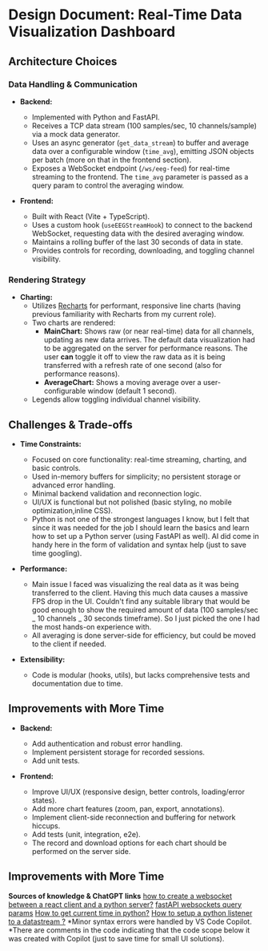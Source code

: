# Design Document: Real-Time Data Visualization Dashboard

## Architecture Choices

### Data Handling & Communication

- **Backend:**

  - Implemented with Python and FastAPI.
  - Receives a TCP data stream (100 samples/sec, 10 channels/sample) via a mock data generator.
  - Uses an async generator (`get_data_stream`) to buffer and average data over a configurable window (`time_avg`), emitting JSON objects per batch (more on that in the frontend section).
  - Exposes a WebSocket endpoint (`/ws/eeg-feed`) for real-time streaming to the frontend. The `time_avg` parameter is passed as a query param to control the averaging window.

- **Frontend:**
  - Built with React (Vite + TypeScript).
  - Uses a custom hook (`useEEGStreamHook`) to connect to the backend WebSocket, requesting data with the desired averaging window.
  - Maintains a rolling buffer of the last 30 seconds of data in state.
  - Provides controls for recording, downloading, and toggling channel visibility.

### Rendering Strategy

- **Charting:**
  - Utilizes [Recharts](https://recharts.org/) for performant, responsive line charts (having previous familiarity with Recharts from my current role).
  - Two charts are rendered:
    - **MainChart:** Shows raw (or near real-time) data for all channels, updating as new data arrives.
      The default data visualization had to be aggregated on the server for performance reasons. The user **can** toggle it off to view the raw data as it is being transferred with a refresh rate of one second (also for performance reasons).
    - **AverageChart:** Shows a moving average over a user-configurable window (default 1 second).
  - Legends allow toggling individual channel visibility.

## Challenges & Trade-offs

- **Time Constraints:**

  - Focused on core functionality: real-time streaming, charting, and basic controls.
  - Used in-memory buffers for simplicity; no persistent storage or advanced error handling.
  - Minimal backend validation and reconnection logic.
  - UI/UX is functional but not polished (basic styling, no mobile optimization,inline CSS).
  - Python is not one of the strongest languages I know, but I felt that since it was needed for the job I should learn the basics and learn how to set up a Python server (using FastAPI as well). AI did come in handy here in the form of validation and syntax help (just to save time googling).

- **Performance:**

  - Main issue I faced was visualizing the real data as it was being transferred to the client.
    Having this much data causes a massive FPS drop in the UI.
    Couldn't find any suitable library that would be good enough to show the required amount of data (100 samples/sec _ 10 channels _ 30 seconds timeframe). So I just picked the one I had the most hands-on experience with.
  - All averaging is done server-side for efficiency, but could be moved to the client if needed.

- **Extensibility:**
  - Code is modular (hooks, utils), but lacks comprehensive tests and documentation due to time.

## Improvements with More Time

- **Backend:**

  - Add authentication and robust error handling.
  - Implement persistent storage for recorded sessions.
  - Add unit tests.

- **Frontend:**
  - Improve UI/UX (responsive design, better controls, loading/error states).
  - Add more chart features (zoom, pan, export, annotations).
  - Implement client-side reconnection and buffering for network hiccups.
  - Add tests (unit, integration, e2e).
  - The record and download options for each chart should be performed on the server side.

## Improvements with More Time

**Sources of knowledge & ChatGPT links**
[how to create a websocket between a react client and a python server?](https://chatgpt.com/share/683b7a29-bafc-8010-92e3-5b52966030f6)
[fastAPI websockets query params](https://fastapi.tiangolo.com/tutorial/query-params/)
[How to get current time in python?](https://chatgpt.com/share/683b861c-d06c-8010-9e3d-2af736cebd4a)
[How to setup a python listener to a datastream ?](https://chatgpt.com/share/683b8694-651c-8010-ac76-bd108ecdf01b)
*Minor syntax errors were handled by VS Code Copilot.
*There are comments in the code indicating that the code scope below it was created with Copilot (just to save time for small UI solutions).
